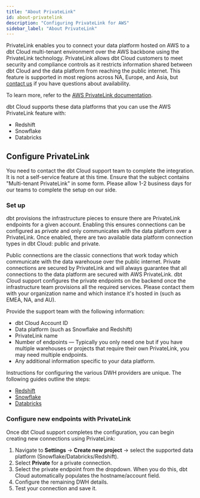 ```yaml
---
title: "About PrivateLink"
id: about-privatelink
description: "Configuring PrivateLink for AWS"
sidebar_label: "About PrivateLink"
---
```



PrivateLink enables you to connect your data platform hosted on AWS to a dbt Cloud multi-tenant environment over the AWS backbone using the PrivateLink technology. PrivateLink allows dbt Cloud customers to meet security and compliance controls as it restricts information shared between dbt Cloud and the data platform from reaching the public internet. This feature is supported in most regions across NA, Europe, and Asia, but [contact us](https://www.getdbt.com/contact/) if you have questions about availability. 

To learn more, refer to the [AWS PrivateLink documentation](https://aws.amazon.com/privatelink/).

dbt Cloud supports these data platforms that you can use the AWS PrivateLink feature with: 

- Redshift
- Snowflake
- Databricks

## Configure PrivateLink

You need to contact the dbt Cloud support team to complete the integration. It is not a self-service feature at this time. Ensure that the subject contains "Multi-tenant PrivateLink" in some form. Please allow 1-2 business days for our teams to complete the setup on our side. 

### Set up

dbt provisions the infrastructure pieces to ensure there are PrivateLink endpoints for a given account. Enabling this ensures connections can be configured as _private_ and only communicates with the data platform over a PrivateLink. Once enabled, there are two available data platform connection types in dbt Cloud: public and private. 

Public connections are the classic connections that work today which communicate with the data warehouse over the public internet. Private connections are secured by PrivateLink and will always guarantee that all connections to the data platform are secured with AWS PrivateLink. dbt Cloud support configures the private endpoints on the backend once the infrastructure team provisions all the required services. Please contact them with your organization name and which instance it's hosted in (such as EMEA, NA, and AU).  

Provide the support team with the following information: 

- dbt Cloud Account ID
- Data platform (such as Snowflake and Redshift)
- PrivateLink name
- Number of endpoints &mdash; Typically you only need one but if you have multiple warehouses or projects that require their own PrivateLink, you may need multiple endpoints.
- Any additional information specific to your data platform. 

Instructions for configuring the various DWH providers are unique. The following guides outline the steps:

- [Redshift](/redshift-privatelink)
- [Snowflake](/snowflake-privatelink)
- [Databricks](/databricks-privatelink)

### Configure new endpoints with PrivateLink

Once dbt Cloud support completes the configuration, you can begin creating new connections using PrivateLink: 

1. Navigate to **Settings** → **Create new project** → select the supported data platform (Snowflake/Databricks/Redshift). 
2. Select **Private** for a private connection.
3. Select the private endpoint from the dropdown. When you do this, dbt Cloud automatically populates the hostname/account field.
4. Configure the remaining DWH details.
5. Test your connection and save it.
